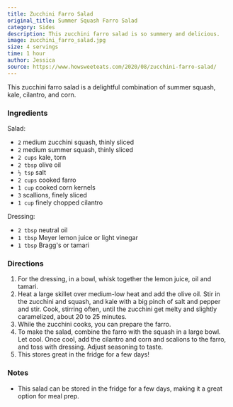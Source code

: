 ```yaml
---
title: Zucchini Farro Salad
original_title: Summer Squash Farro Salad
category: Sides
description: This zucchini farro salad is so summery and delicious.
image: zucchini_farro_salad.jpg
size: 4 servings
time: 1 hour
author: Jessica
source: https://www.howsweeteats.com/2020/08/zucchini-farro-salad/
---
```


This zucchini farro salad is a delightful combination of summer squash, kale, cilantro, and corn.

### Ingredients

Salad:

* `2` medium zucchini squash, thinly sliced
* `2` medium summer squash, thinly sliced
* `2 cups` kale, torn
* `2 tbsp` olive oil
* `½ tsp` salt
* `2 cups` cooked farro
* `1 cup` cooked corn kernels
* `3` scallions, finely sliced
* `1 cup` finely chopped cilantro

Dressing:

* `2 tbsp` neutral oil
* `1 tbsp` Meyer lemon juice or light vinegar
* `1 tbsp` Bragg's or tamari

### Directions

1. For the dressing, in a bowl, whisk together the lemon juice, oil and tamari.
2. Heat a large skillet over medium-low heat and add the olive oil. Stir in the zucchini and squash, and kale with a big pinch of salt and pepper and stir. Cook, stirring often, until the zucchini get melty and slightly caramelized, about 20 to 25 minutes.
3. While the zucchini cooks, you can prepare the farro.
4. To make the salad, combine the farro with the squash in a large bowl. Let cool. Once cool, add the cilantro and corn and scalions to the farro, and toss with dressing. Adjust seasoning to taste.
5. This stores great in the fridge for a few days!

### Notes

- This salad can be stored in the fridge for a few days, making it a great option for meal prep.